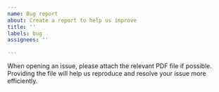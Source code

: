 ```yaml
---
name: Bug report
about: Create a report to help us improve
title: ''
labels: bug
assignees: ''

---
```


When opening an issue, please attach the relevant PDF file if possible. Providing the file will help us reproduce and resolve your issue more efficiently.
